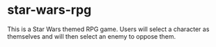 # star-wars-rpg
This is a Star Wars themed RPG game. Users will select a character as themselves and will then select an enemy to oppose them.

